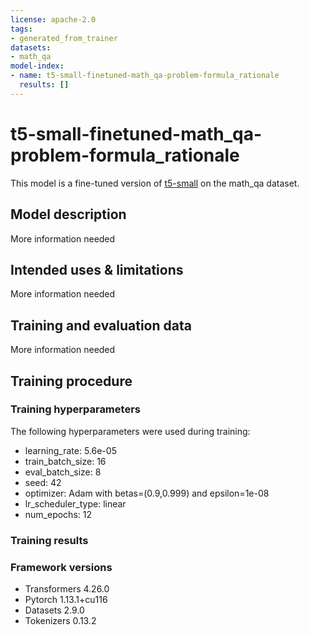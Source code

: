```yaml
---
license: apache-2.0
tags:
- generated_from_trainer
datasets:
- math_qa
model-index:
- name: t5-small-finetuned-math_qa-problem-formula_rationale
  results: []
---
```


<!-- This model card has been generated automatically according to the information the Trainer had access to. You
should probably proofread and complete it, then remove this comment. -->

# t5-small-finetuned-math_qa-problem-formula_rationale

This model is a fine-tuned version of [t5-small](https://huggingface.co/t5-small) on the math_qa dataset.

## Model description

More information needed

## Intended uses & limitations

More information needed

## Training and evaluation data

More information needed

## Training procedure

### Training hyperparameters

The following hyperparameters were used during training:
- learning_rate: 5.6e-05
- train_batch_size: 16
- eval_batch_size: 8
- seed: 42
- optimizer: Adam with betas=(0.9,0.999) and epsilon=1e-08
- lr_scheduler_type: linear
- num_epochs: 12

### Training results



### Framework versions

- Transformers 4.26.0
- Pytorch 1.13.1+cu116
- Datasets 2.9.0
- Tokenizers 0.13.2
